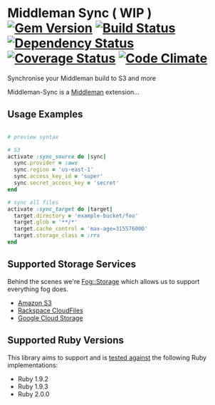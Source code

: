 # Middleman Sync ( WIP ) [![Gem Version](https://badge.fury.io/rb/middleman-sync.png)][gem] [![Build Status](https://travis-ci.org/karlfreeman/middleman-sync.png?branch=feature/3-1-rewrite)][travis] [![Dependency Status](https://gemnasium.com/karlfreeman/middleman-sync.png?travis)][gemnasium] [![Coverage Status](https://coveralls.io/repos/karlfreeman/middleman-sync/badge.png?branch=feature/3-1-rewrite)][coveralls] [![Code Climate](https://codeclimate.com/github/karlfreeman/middleman-sync.png)][codeclimate]

[gem]: https://rubygems.org/gems/middleman-sync
[travis]: http://travis-ci.org/karlfreeman/middleman-sync
[gemnasium]: https://gemnasium.com/karlfreeman/middleman-sync
[coveralls]: https://coveralls.io/r/karlfreeman/middleman-sync
[codeclimate]: https://codeclimate.com/github/karlfreeman/middleman-sync

Synchronise your Middleman build to S3 and more

Middleman-Sync is a [Middleman][middleman] extension...

[middleman]: http://middlemanapp.com/

## Usage Examples

```ruby

# preview syntax

# S3
activate :sync_source do |sync|
  sync.provider = :aws
  sync.region = 'us-east-1'
  sync.access_key_id = 'super'
  sync.secret_access_key = 'secret'
end

# sync all files
activate :sync_target do |target|
  target.directory = 'example-bucket/foo'
  target.glob = '**/*'
  target.cache_control = 'max-age=315576000'
  target.storage_class = :rrs
end

```

## Supported Storage Services
Behind the scenes we're [Fog::Storage][fog storage] which allows us to support everything fog does.

[fog storage]: http://fog.io/storage/

* [Amazon S3](http://aws.amazon.com/s3/)
* [Rackspace CloudFiles](http://www.rackspace.com/cloud/files/)
* [Google Cloud Storage](https://developers.google.com/storage/)

## Supported Ruby Versions
This library aims to support and is [tested against][travis] the following Ruby
implementations:

* Ruby 1.9.2
* Ruby 1.9.3
* Ruby 2.0.0
